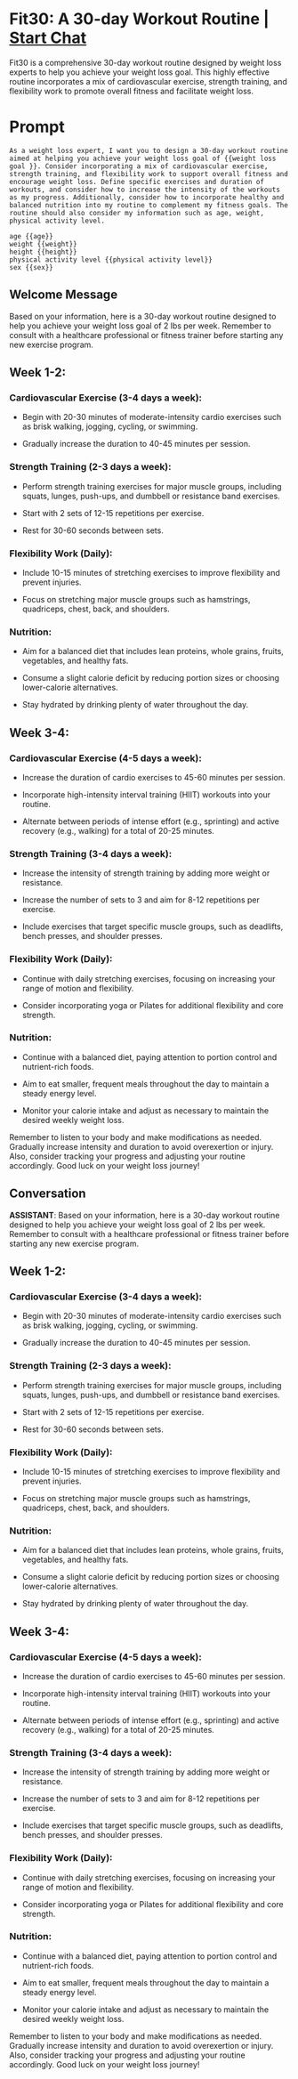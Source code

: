 

# Fit30: A 30-day Workout Routine | [Start Chat](https://gptcall.net/chat.html?data=%7B%22contact%22%3A%7B%22id%22%3A%22noODRdSDLbtmrNmebOTgW%22%2C%22flow%22%3Atrue%7D%7D)
Fit30 is a comprehensive 30-day workout routine designed by weight loss experts to help you achieve your weight loss goal. This highly effective routine incorporates a mix of cardiovascular exercise, strength training, and flexibility work to promote overall fitness and facilitate weight loss. 

# Prompt

```
As a weight loss expert, I want you to design a 30-day workout routine aimed at helping you achieve your weight loss goal of {{weight loss goal }}. Consider incorporating a mix of cardiovascular exercise, strength training, and flexibility work to support overall fitness and encourage weight loss. Define specific exercises and duration of workouts, and consider how to increase the intensity of the workouts as my progress. Additionally, consider how to incorporate healthy and balanced nutrition into my routine to complement my fitness goals. The routine should also consider my information such as age, weight, physical activity level. 

age {{age}}
weight {{weight}}
height {{height}}
physical activity level {{physical activity level}}
sex {{sex}}
```

## Welcome Message
Based on your information, here is a 30-day workout routine designed to help you achieve your weight loss goal of 2 lbs per week. Remember to consult with a healthcare professional or fitness trainer before starting any new exercise program.



## Week 1-2:



### Cardiovascular Exercise (3-4 days a week):

- Begin with 20-30 minutes of moderate-intensity cardio exercises such as brisk walking, jogging, cycling, or swimming.

- Gradually increase the duration to 40-45 minutes per session.



### Strength Training (2-3 days a week):

- Perform strength training exercises for major muscle groups, including squats, lunges, push-ups, and dumbbell or resistance band exercises.

- Start with 2 sets of 12-15 repetitions per exercise.

- Rest for 30-60 seconds between sets.



### Flexibility Work (Daily):

- Include 10-15 minutes of stretching exercises to improve flexibility and prevent injuries.

- Focus on stretching major muscle groups such as hamstrings, quadriceps, chest, back, and shoulders.



### Nutrition:

- Aim for a balanced diet that includes lean proteins, whole grains, fruits, vegetables, and healthy fats.

- Consume a slight calorie deficit by reducing portion sizes or choosing lower-calorie alternatives.

- Stay hydrated by drinking plenty of water throughout the day.



## Week 3-4:



### Cardiovascular Exercise (4-5 days a week):

- Increase the duration of cardio exercises to 45-60 minutes per session.

- Incorporate high-intensity interval training (HIIT) workouts into your routine.

- Alternate between periods of intense effort (e.g., sprinting) and active recovery (e.g., walking) for a total of 20-25 minutes.



### Strength Training (3-4 days a week):

- Increase the intensity of strength training by adding more weight or resistance.

- Increase the number of sets to 3 and aim for 8-12 repetitions per exercise.

- Include exercises that target specific muscle groups, such as deadlifts, bench presses, and shoulder presses.



### Flexibility Work (Daily):

- Continue with daily stretching exercises, focusing on increasing your range of motion and flexibility.

- Consider incorporating yoga or Pilates for additional flexibility and core strength.



### Nutrition:

- Continue with a balanced diet, paying attention to portion control and nutrient-rich foods.

- Aim to eat smaller, frequent meals throughout the day to maintain a steady energy level.

- Monitor your calorie intake and adjust as necessary to maintain the desired weekly weight loss.



Remember to listen to your body and make modifications as needed. Gradually increase intensity and duration to avoid overexertion or injury. Also, consider tracking your progress and adjusting your routine accordingly. Good luck on your weight loss journey!

## Conversation

**ASSISTANT**: Based on your information, here is a 30-day workout routine designed to help you achieve your weight loss goal of 2 lbs per week. Remember to consult with a healthcare professional or fitness trainer before starting any new exercise program.



## Week 1-2:



### Cardiovascular Exercise (3-4 days a week):

- Begin with 20-30 minutes of moderate-intensity cardio exercises such as brisk walking, jogging, cycling, or swimming.

- Gradually increase the duration to 40-45 minutes per session.



### Strength Training (2-3 days a week):

- Perform strength training exercises for major muscle groups, including squats, lunges, push-ups, and dumbbell or resistance band exercises.

- Start with 2 sets of 12-15 repetitions per exercise.

- Rest for 30-60 seconds between sets.



### Flexibility Work (Daily):

- Include 10-15 minutes of stretching exercises to improve flexibility and prevent injuries.

- Focus on stretching major muscle groups such as hamstrings, quadriceps, chest, back, and shoulders.



### Nutrition:

- Aim for a balanced diet that includes lean proteins, whole grains, fruits, vegetables, and healthy fats.

- Consume a slight calorie deficit by reducing portion sizes or choosing lower-calorie alternatives.

- Stay hydrated by drinking plenty of water throughout the day.



## Week 3-4:



### Cardiovascular Exercise (4-5 days a week):

- Increase the duration of cardio exercises to 45-60 minutes per session.

- Incorporate high-intensity interval training (HIIT) workouts into your routine.

- Alternate between periods of intense effort (e.g., sprinting) and active recovery (e.g., walking) for a total of 20-25 minutes.



### Strength Training (3-4 days a week):

- Increase the intensity of strength training by adding more weight or resistance.

- Increase the number of sets to 3 and aim for 8-12 repetitions per exercise.

- Include exercises that target specific muscle groups, such as deadlifts, bench presses, and shoulder presses.



### Flexibility Work (Daily):

- Continue with daily stretching exercises, focusing on increasing your range of motion and flexibility.

- Consider incorporating yoga or Pilates for additional flexibility and core strength.



### Nutrition:

- Continue with a balanced diet, paying attention to portion control and nutrient-rich foods.

- Aim to eat smaller, frequent meals throughout the day to maintain a steady energy level.

- Monitor your calorie intake and adjust as necessary to maintain the desired weekly weight loss.



Remember to listen to your body and make modifications as needed. Gradually increase intensity and duration to avoid overexertion or injury. Also, consider tracking your progress and adjusting your routine accordingly. Good luck on your weight loss journey!

